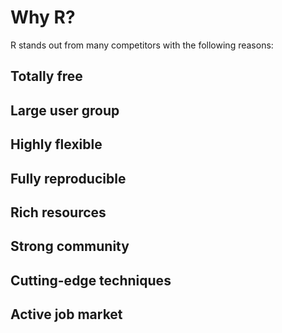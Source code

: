 


# Why R?

R stands out from many competitors with the following reasons:

## Totally free


## Large user group


## Highly flexible


## Fully reproducible


## Rich resources


## Strong community


## Cutting-edge techniques


## Active job market
